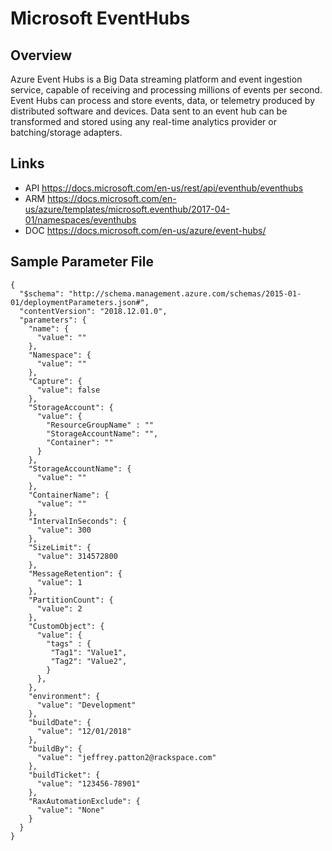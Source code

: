 # Microsoft EventHubs

## Overview
Azure Event Hubs is a Big Data streaming platform and event ingestion service, capable of receiving and processing millions of events per second. Event Hubs can process and store events, data, or telemetry produced by distributed software and devices. Data sent to an event hub can be transformed and stored using any real-time analytics provider or batching/storage adapters.

## Links
- API https://docs.microsoft.com/en-us/rest/api/eventhub/eventhubs
- ARM https://docs.microsoft.com/en-us/azure/templates/microsoft.eventhub/2017-04-01/namespaces/eventhubs
- DOC https://docs.microsoft.com/en-us/azure/event-hubs/

## Sample Parameter File
```
{
  "$schema": "http://schema.management.azure.com/schemas/2015-01-01/deploymentParameters.json#",
  "contentVersion": "2018.12.01.0",
  "parameters": {
    "name": {
      "value": ""
    },
    "Namespace": {
      "value": ""
    },
    "Capture": {
      "value": false
    },
    "StorageAccount": {
      "value": {
        "ResourceGroupName" : ""
        "StorageAccountName": "",
        "Container": ""
      }
    },
    "StorageAccountName": {
      "value": ""
    },
    "ContainerName": {
      "value": ""
    },
    "IntervalInSeconds": {
      "value": 300
    },
    "SizeLimit": {
      "value": 314572800
    },
    "MessageRetention": {
      "value": 1
    },
    "PartitionCount": {
      "value": 2
    },
    "CustomObject": {
      "value": {
        "tags" : {
         "Tag1": "Value1",
         "Tag2": "Value2",
        }
      },
    },
    "environment": {
      "value": "Development"
    },
    "buildDate": {
      "value": "12/01/2018"
    },
    "buildBy": {
      "value": "jeffrey.patton2@rackspace.com"
    },
    "buildTicket": {
      "value": "123456-78901"
    },
    "RaxAutomationExclude": {
      "value": "None"
    }
  }
}
```